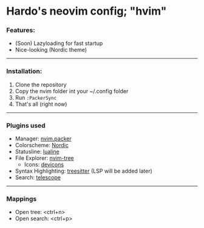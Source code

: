 # Hardo's neovim config; "hvim"

### Features:
- (Soon) Lazyloading for fast startup
- Nice-looking (Nordic theme)

---

### Installation:
1. Clone the repository
2. Copy the nvim folder int your ~/.config folder
3. Run `:PackerSync`
4. That's all (right now)

---

### Plugins used
- Manager: [nvim.packer](https://github.com/wbthomason/packer.nvim)
- Colorscheme: [Nordic](https://github.com/AlexvZyl/nordic.nvim)
- Statusline: [lualine](https://github.com/nvim-lualine/lualine.nvim)
- File Explorer: [nvim-tree](https://github.com/nvim-tree/nvim-tree.lua)
    - Icons: [devicons](https://github.com/nvim-tree/nvim-web-devicons)
- Syntax Highlighting: [treesitter](https://github.com/nvim-treesitter/nvim-treesitter) (LSP will be added later)
- Search: [telescope](https://github.com/nvim-telescope/telescope.nvim)

---

### Mappings
- Open tree: <ctrl+n>
- Open search: <ctrl+p>
